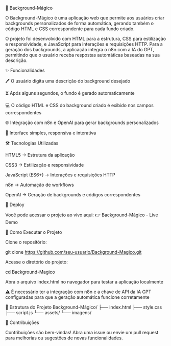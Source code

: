 🎨 Background-Mágico

O Background-Mágico é uma aplicação web que permite aos usuários criar backgrounds personalizados de forma automática, gerando também o código HTML e CSS correspondente para cada fundo criado.

O projeto foi desenvolvido com HTML para a estrutura, CSS para estilização e responsividade, e JavaScript para interações e requisições HTTP. Para a geração dos backgrounds, a aplicação integra o n8n com a IA do GPT, permitindo que o usuário receba respostas automáticas baseadas na sua descrição.

✨ Funcionalidades

🖊 O usuário digita uma descrição do background desejado

⏳ Após alguns segundos, o fundo é gerado automaticamente

💻 O código HTML e CSS do background criado é exibido nos campos correspondentes

🌐 Integração com n8n e OpenAI para gerar backgrounds personalizados

🎨 Interface simples, responsiva e interativa

🛠️ Tecnologias Utilizadas

HTML5 → Estrutura da aplicação

CSS3 → Estilização e responsividade

JavaScript (ES6+) → Interações e requisições HTTP

n8n → Automação de workflows

OpenAI → Geração de backgrounds e códigos correspondentes


🔗 Deploy

Você pode acessar o projeto ao vivo aqui:
👉 Background-Mágico - Live Demo


🚀 Como Executar o Projeto

Clone o repositório:

git clone https://github.com/seu-usuario/Background-Magico.git


Acesse o diretório do projeto:

cd Background-Magico


Abra o arquivo index.html no navegador para testar a aplicação localmente

⚠️ É necessário ter a integração com n8n e a chave de API da IA GPT configuradas para que a geração automática funcione corretamente

📂 Estrutura do Projeto
Background-Mágico/
├── index.html
├── style.css
├── script.js
└── assets/
    └── imagens/

🤝 Contribuições

Contribuições são bem-vindas!
Abra uma issue ou envie um pull request para melhorias ou sugestões de novas funcionalidades.
